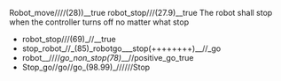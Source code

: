 Robot_move////(28))__true
robot_stop///(27.9)__true 
The robot shall stop when the controller turns off no matter what stop 
- robot_stop///(69)_//__true
- stop_robot_//_(85)_robotgo___stop(++++++++)__//_go
- robot__////_go_non_stop(78)___//positive_go_true
- Stop_go//go//go_(98.99)_//////Stop

<!---
Thevexcode/Thevexcode is a ✨ special ✨ repository because its `README.md` (this file) appears on your GitHub profile.
You can click the Preview link to take a look at your changes.
--->











